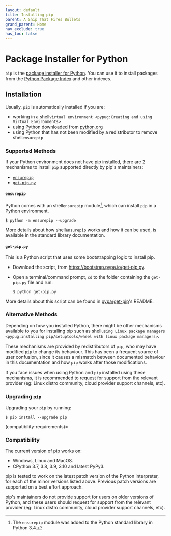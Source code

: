 ```yaml
---
layout: default
title: Installing pip
parent: A Ship That Fires Bullets
grand_parent: Home
nav_exclude: true
has_toc: false
---
```

# Package Installer for Python

`pip` is the [package installer for Python][recommended]. You can use it to
install packages from the [Python Package Index][pypi] and other indexes.
## Installation

Usually, `pip` is automatically installed if you are:

- working in a
  shell`virtual environment <pypug:Creating and using Virtual Environments>`
- using Python downloaded from [python.org](https://www.python.org)
- using Python that has not been modified by a redistributor to remove
  shell`ensurepip`

### Supported Methods

If your Python environment does not have pip installed, there are 2 mechanisms
to install `pip` supported directly by pip's maintainers:

- [`ensurepip`](#ensurepip)
- [`get-pip.py`](#get-pip-py)

#### `ensurepip`

Python comes with an shell`ensurepip` module[^python], which can install `pip` in
a Python environment.

```shell
$ python -m ensurepip --upgrade
```

More details about how shell`ensurepip` works and how it can be used, is
available in the standard library documentation.

#### `get-pip.py`

This is a Python script that uses some bootstrapping logic to install
pip.

- Download the script, from <https://bootstrap.pypa.io/get-pip.py>.
- Open a terminal/command prompt, `cd` to the folder containing the
  `get-pip.py` file and run:

  ```shell
  $ python get-pip.py
  ```

More details about this script can be found in [pypa/get-pip]'s README.

[pypa/get-pip]: https://github.com/pypa/get-pip

### Alternative Methods

Depending on how you installed Python, there might be other mechanisms
available to you for installing pip such as
shell`using Linux package managers <pypug:installing pip/setuptools/wheel with linux package managers>`.

These mechanisms are provided by redistributors of `pip`, who may have modified
`pip` to change its behaviour. This has been a frequent source of user confusion,
since it causes a mismatch between documented behaviour in this documentation
and how `pip` works after those modifications.

If you face issues when using Python and `pip` installed using these mechanisms,
it is recommended to request for support from the relevant provider (eg: Linux
distro community, cloud provider support channels, etc).

### Upgrading `pip`

Upgrading your `pip` by running:

```shell
$ pip install --upgrade pip
```

(compatibility-requirements)=

### Compatibility

The current version of pip works on:

- Windows, Linux and MacOS.
- CPython 3.7, 3.8, 3.9, 3.10 and latest PyPy3.

pip is tested to work on the latest patch version of the Python interpreter,
for each of the minor versions listed above. Previous patch versions are
supported on a best effort approach.

pip's maintainers do not provide support for users on older versions of Python,
and these users should request for support from the relevant provider
(eg: Linux distro community, cloud provider support channels, etc).

[^python]: The `ensurepip` module was added to the Python standard library in Python 3.4.

[recommended]: https://packaging.python.org/guides/tool-recommendations/
[pypi]: https://pypi.org/